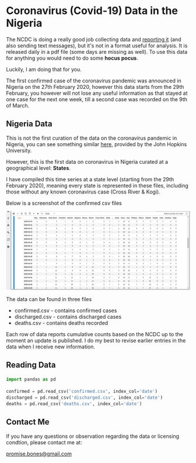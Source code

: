 # Coronavirus (Covid-19) Data in the Nigeria

The NCDC is doing a really good job collecting data and [reporting it](https://ncdc.gov.ng/diseases/sitreps/?cat=14&name=An%20update%20of%20COVID-19%20outbreak%20in%20Nigeria) (and also sending text messages), but it's not in a format useful for analysis. It is released daily in a pdf file (some days are missing as well). To use this data for anything you would need to do some **hocus pocus**.

Luckily, I am doing that for you.

The first confirmed case of the coronavirus pandemic was announced in Nigeria on the 27th February 2020, however this data starts from the 29th February, you however will not lose any useful information as that stayed at one case for the next one week, till a second case was recorded on the 9th of March.

## Nigeria Data

This is not the first curation of the data on the coronavirus pandemic in Nigeria, you can see something similar [here](https://github.com/CSSEGISandData/COVID-19), provided by the John Hopkins University.

However, this is the first data on coronavirus in Nigeria curated at a geographical level: **States**.

I have compiled this time series at a state level (starting from the 29th February 2020), meaning every state is represented in these files, including those without any known coronavirus case (Cross River & Kogi).

Below is a screenshot of the confirmed csv files

![confirmed cases](https://github.com/6ones/covid-19-data.ng/blob/master/images/screenshot%20confirmed%20cases.png)

The data can be found in three files

- confirmed.csv - contains confirmed cases
- discharged.csv - contains discharged cases
- deaths.csv - contains deaths recorded

Each row of data reports cumulative counts based on the NCDC up to the moment an update is published. I do my best to revise earlier entries in the data when I receive new information.

## Reading Data

```python
import pandas as pd

confirmed = pd.read_csv('confirmed.csv', index_col='date')
discharged = pd.read_csv('discharged.csv', index_col='date')
deaths = pd.read_csv('deaths.csv', index_col='date')
```

## Contact Me

If you have any questions or observation regarding the data or licensing condtion, please contact me at:

[promise.bones@gmail.com](mailto:promise.bones@gmail.com)
